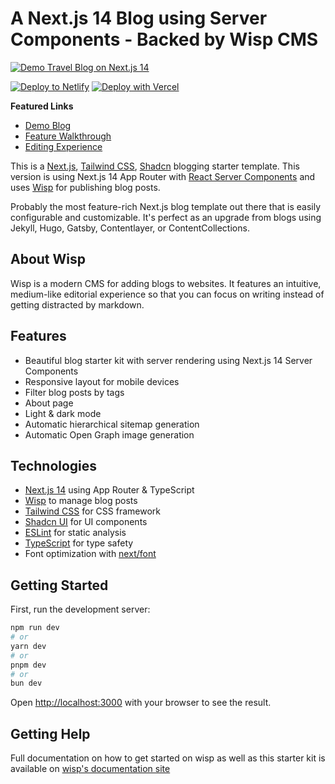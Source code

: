 # A Next.js 14 Blog using Server Components - Backed by Wisp CMS<!-- omit in toc -->

[![Demo Travel Blog on Next.js 14](https://imagedelivery.net/lLmNeOP7HXG0OqaG97wimw/clvlugru90000o4g8ahxp069s/32432ccf-57a8-4992-8c51-e5a47e110018.png/public "Demo Travel Blog on Next.js 14")](https://nextjs-blog-cms-wisp.vercel.app/)

[![Deploy to Netlify](https://www.netlify.com/img/deploy/button.svg)](https://app.netlify.com/start/deploy?repository=https://github.com/Wisp-CMS/nextjs-blog-cms-wisp/) [![Deploy with Vercel](https://vercel.com/button)](https://vercel.com/new/clone?repository-url=https%3A%2F%2Fgithub.com%2FWisp-CMS%2Fnextjs-blog-cms-wisp&env=NEXT_PUBLIC_BLOG_ID&envDescription=Blog%20ID%20obtained%20from%20the%20Setup%20Page%20on%20Wisp%20CMS&demo-title=Demo%20Travel%20Blog&demo-description=Demo%20travel%20blog%20using%20Nextjs%2014%20Server%20Component&demo-url=https%3A%2F%2Fnextjs-blog-cms-wisp.vercel.app%2F&demo-image=https%3A%2F%2Fimagedelivery.net%2FlLmNeOP7HXG0OqaG97wimw%2Fclvlugru90000o4g8ahxp069s%2F32432ccf-57a8-4992-8c51-e5a47e110018.png%2Fpublic)

**Featured Links**

- [Demo Blog](https://nextjs-blog-cms-wisp.vercel.app/)
- [Feature Walkthrough](https://youtu.be/7wVYAGhDmdY)
- [Editing Experience](https://youtu.be/uSKO8J38T98)

This is a [Next.js](https://nextjs.org/docs/getting-started/installation), [Tailwind CSS](https://tailwindcss.com/), [Shadcn](https://ui.shadcn.com/) blogging starter template. This version is using Next.js 14 App Router with [React Server Components](https://nextjs.org/docs/getting-started/react-essentials#server-components) and uses [Wisp](https://wisp.blog/?utm_source=github&utm_medium=web&utm_campaign=nextjs-blog-cms-wisp) for publishing blog posts.

Probably the most feature-rich Next.js blog template out there that is easily configurable and customizable. It's perfect as an upgrade from blogs using Jekyll, Hugo, Gatsby, Contentlayer, or ContentCollections.

## About Wisp

Wisp is a modern CMS for adding blogs to websites. It features an intuitive, medium-like editorial experience so that you can focus on writing instead of getting distracted by markdown.

## Features

- Beautiful blog starter kit with server rendering using Next.js 14 Server Components
- Responsive layout for mobile devices
- Filter blog posts by tags
- About page
- Light & dark mode
- Automatic hierarchical sitemap generation
- Automatic Open Graph image generation

## Technologies

- [Next.js 14](https://nextjs.org/) using App Router & TypeScript
- [Wisp](https://wisp.blog/?utm_source=github&utm_medium=web&utm_campaign=nextjs-blog-cms-wisp) to manage blog posts
- [Tailwind CSS](https://tailwindcss.com/) for CSS framework
- [Shadcn UI](https://ui.shadcn.com/) for UI components
- [ESLint](https://eslint.org/) for static analysis
- [TypeScript](https://www.typescriptlang.org/) for type safety
- Font optimization with [next/font](https://nextjs.org/docs/app/api-reference/components/font)

## Getting Started

First, run the development server:

```bash
npm run dev
# or
yarn dev
# or
pnpm dev
# or
bun dev
```

Open [http://localhost:3000](http://localhost:3000) with your browser to see the result.

## Getting Help

Full documentation on how to get started on wisp as well as this starter kit is available on [wisp's documentation site](https://wisp.blog/docs?utm_source=github&utm_medium=web&utm_campaign=nextjs-blog-cms-wisp)
